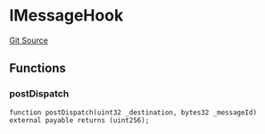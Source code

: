 # IMessageHook
[Git Source](https://github.com/hyperlane-xyz/hyperlane-monorepo/blob/60f321f452052881dce4e22999022e11fc117456/contracts/interfaces/hooks/IMessageHook.sol)


## Functions
### postDispatch


```solidity
function postDispatch(uint32 _destination, bytes32 _messageId) external payable returns (uint256);
```

